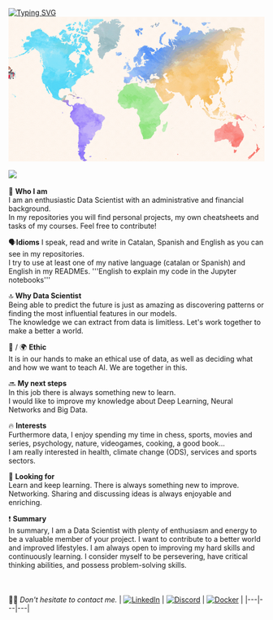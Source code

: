 [![Typing SVG](https://readme-typing-svg.demolab.com?font=Poppins&weight=600&size=28&pause=1000&color=FBFFF9&background=08080800&repeat=false&random=false&width=500&height=46&lines=%F0%9F%96%96+Hi+there%2C+welcome+to+my+profile)](https://git.io/typing-svg)
![Header](discoverdatatogether.gif)

![](https://komarev.com/ghpvc/?username=borch008&color=yellow)

🥸 **Who I am**  
I am an enthusiastic Data Scientist with an administrative and financial background.  
In my repositories you will find personal projects, my own cheatsheets and tasks of my courses. Feel free to contribute! 

🗣️**Idioms**
I speak, read and write in Catalan, Spanish and English as you can see in my repositories.  
I try to use at least one of my native language (catalan or Spanish) and English in my READMEs. '''English to explain my code in the Jupyter notebooks'''

🔝 **Why Data Scientist**  
Being able to predict the future is just as amazing as discovering patterns or finding the most influential features in our models.  
The knowledge we can extract from data is limitless. Let's work together to make a better a world.

🤖 / 🌍 **Ethic**  
It is in our hands to make an ethical use of data, as well as deciding what and how we want to teach AI. We are together in this. 

🔜 **My next steps**  
In this job there is always something new to learn.  
I would like to improve my knowledge about Deep Learning, Neural Networks and Big Data.

🔥 **Interests**  
Furthermore data, I enjoy spending my time in chess, sports, movies and series, psychology, nature, videogames, cooking, a good book...  
I am really interested in health, climate change (ODS), services and sports sectors. 

🖖 **Looking for**  
Learn and keep learning. There is always something new to improve.  
Networking. Sharing and discussing ideas is always enjoyable and enriching. 

❗ **Summary**  
In summary, I am a Data Scientist with plenty of enthusiasm and energy to be a valuable member of your project. I want to contribute to a better world and improved lifestyles. I am always open to improving my hard skills and continuously learning. I consider myself to be persevering, have critical thinking abilities, and possess problem-solving skills. 
<br>
<br>
<br>
<br>
🙏🏻 _Don't hesitate to contact me._
| [![LinkedIn](https://skillicons.dev/icons?i=linkedin&bg=white&color=black)](https://www.linkedin.com/in/bgarmillo/?locale=en_US) | [![Discord](https://skillicons.dev/icons?i=discord&bg=white&color=black)](https://discordapp.com/users/bgarmillo) | [![Docker](https://skillicons.dev/icons?i=docker&bg=white&color=black)](https://hub.docker.com/u/borch008) |
|---|---|---|






<!--
**borch008/borch008** is a ✨ _special_ ✨ repository because its `README.md` (this file) appears on your GitHub profile.

Here are some ideas to get you started:

- 🔭 I’m currently working on ...
- 🌱 I’m currently learning ...
- 👯 I’m looking to collaborate on ...
- 🤔 I’m looking for help with ...
- 💬 Ask me about ...
- 📫 How to reach me: ...
- 😄 Pronouns: ...
- ⚡ Fun fact: ...
-->
